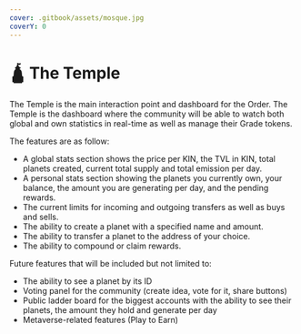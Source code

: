 ```yaml
---
cover: .gitbook/assets/mosque.jpg
coverY: 0
---
```


# 🛕 The Temple

The Temple is the main interaction point and dashboard for the Order. The Temple is the dashboard where the community will be able to watch both global and own statistics in real-time as well as manage their Grade tokens.



The features are as follow:

* A global stats section shows the price per KIN, the TVL in KIN, total planets created, current total supply and total emission per day.&#x20;
* A personal stats section showing the planets you currently own, your balance, the amount you are generating per day, and the pending rewards.
* The current limits for incoming and outgoing transfers as well as buys and sells.
* The ability to create a planet with a specified name and amount.
* The ability to transfer a planet to the address of your choice.
* The ability to compound or claim rewards.

Future features that will be included but not limited to:

* The ability to see a planet by its ID
* Voting panel for the community (create idea, vote for it, share buttons)
* Public ladder board for the biggest accounts with the ability to see their planets, the amount they hold and generate per day
* Metaverse-related features (Play to Earn)
